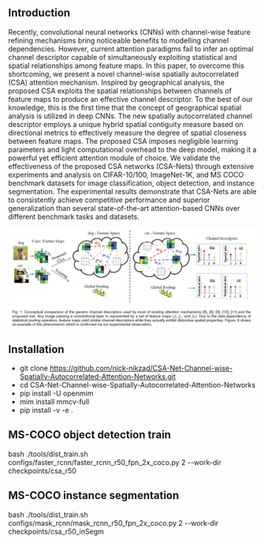 ## Introduction
Recently, convolutional neural networks (CNNs) with channel-wise feature refining mechanisms bring noticeable benefits to modelling channel dependencies. However, current attention paradigms fail to infer an optimal channel descriptor capable of simultaneously exploiting statistical and spatial relationships among feature maps. In this paper, to overcome this shortcoming, we present a novel channel-wise spatially autocorrelated (CSA) attention mechanism. Inspired by geographical analysis, the proposed CSA exploits the spatial relationships between channels of feature maps to produce an effective channel descriptor. To the best of our knowledge, this is the first time that the concept of geographical spatial analysis is utilized in deep CNNs. The new spatially autocorrelated channel descriptor employs a unique hybrid spatial contiguity measure based on directional metrics to effectively measure the degree of spatial closeness between feature maps. The proposed CSA imposes negligible learning parameters and light computational overhead to the deep model, making it a powerful yet efficient attention module of choice. We validate the effectiveness of the proposed CSA networks (CSA-Nets) through extensive experiments and analysis on CIFAR-10/100, ImageNet-1K, and MS COCO benchmark datasets for image classification, object detection, and instance segmentation. The experimental results demonstrate that CSA-Nets are able to consistently achieve competitive performance and superior generalization than several state-of-the-art attention-based CNNs over different benchmark tasks and datasets.

<div align="center">
  <img src="CSA/csa_model.png" />
</div>

## Installation
- git clone https://github.com/nick-nikzad/CSA-Net-Channel-wise-Spatially-Autocorrelated-Attention-Networks.git
- cd CSA-Net-Channel-wise-Spatially-Autocorrelated-Attention-Networks
- pip install -U openmim
- mim install mmcv-full
- pip install -v -e .

## MS-COCO object detection train
bash ./tools/dist_train.sh configs/faster_rcnn/faster_rcnn_r50_fpn_2x_coco.py 2 --work-dir checkpoints/csa_r50

## MS-COCO instance segmentation
bash ./tools/dist_train.sh configs/mask_rcnn/mask_rcnn_r50_fpn_2x_coco.py 2 --work-dir checkpoints/csa_r50_inSegm
